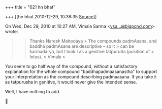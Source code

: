 +++
title = "021 hn bhat"

+++
[[hn bhat	2010-12-29, 10:36:35 [Source](https://groups.google.com/g/samskrita/c/DeBhdtr-xcg)]]



  
  

On Wed, Dec 29, 2010 at 10:27 AM, Vimala Sarma \<[vsa...@bigpond.com]()\> wrote:  

> 
> > 
> > Thanks Naresh Mahodaya >
> The compounds padmAsana, and baddha padmAsana are descriptive – so it > can be karmadarya, but I took I as a genitive tatpuruSa (position of > lotus). >
> Vimala >
> 
> > 
> > 

  

You seem to go half way of the compound, without a satisfactory explanation for the whole compound "baddhapadmaasanastha" to support your interpretation as the compound describing padmaasana. If you take it as tatpurusha in genitive, it would never give the intended sense.

  

Well, I have nothing to add.



